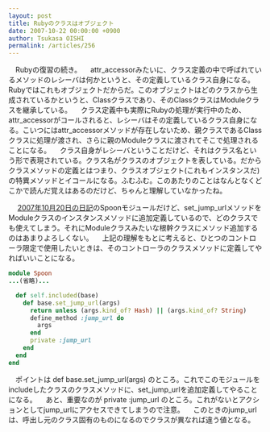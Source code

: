 ```yaml
---
layout: post
title: Rubyのクラスはオブジェクト
date: 2007-10-22 00:00:00 +0900
author: Tsukasa OISHI
permalink: /articles/256
---
```


　Rubyの復習の続き。
　attr\_accessorみたいに、クラス定義の中で呼ばれているメソッドのレシーバは何かというと、その定義しているクラス自身になる。Rubyではこれもオブジェクトだからだ。このオブジェクトはどのクラスから生成されているかというと、Classクラスであり、そのClassクラスはModuleクラスを継承している。
　クラス定義中も実際にRubyの処理が実行中のため、attr\_accessorがコールされると、レシーバはその定義しているクラス自身になる。こいつにはattr\_accessorメソッドが存在しないため、親クラスであるClassクラスに処理が渡され、さらに親のModuleクラスに渡されてそこで処理されることになる。
　クラス自身がレシーバということだけど、それはクラス名という形で表現されている。クラス名がクラスのオブジェクトを表している。だからクラスメソッドの定義とはつまり、クラスオブジェクト(これもインスタンスだ)の特異メソッドとイコールになる。ふむふむ。このあたりのことはなんとなくどこかで読んだ覚えはあるのだけど、ちゃんと理解していなかったね。

　 [2007年10月20日の日記](/articles/date/2007/10/20)のSpoonモジュールだけど、set\_jump\_urlメソッドをModuleクラスのインスタンスメソッドに追加定義しているので、どのクラスでも使えてしまう。それにModuleクラスみたいな根幹クラスにメソッド追加するのはあまりよろしくない。
　上記の理解をもとに考えると、ひとつのコントローラ限定で使用したいときは、そのコントローラのクラスメソッドに定義してやればいいことになる。

```ruby
module Spoon
...(省略)...

  def self.included(base)
    def base.set_jump_url(args)
      return unless (args.kind_of? Hash) || (args.kind_of? String)
      define_method :jump_url do
        args
      end
      private :jump_url
    end
  end
end
```

　ポイントは def base.set\_jump\_url(args) のところ。これでこのモジュールをincludeしたクラスのクラスメソッドに、set\_jump\_urlを追加定義してやることになる。
　あと、重要なのが private :jump\_url のところ。これがないとアクションとしてjump\_urlにアクセスできてしまうので注意。
　このときのjump\_urlは、呼出し元のクラス固有のものになるのでクラスが異なれば違う値となる。

